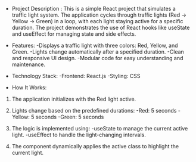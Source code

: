 * Project Description :
This is a simple React project that simulates a traffic light system.
The application cycles through traffic lights (Red → Yellow → Green) in a loop, 
with each light staying active for a specific duration. The project demonstrates the
use of React hooks like useState and useEffect for managing state and side effects.

* Features:
-Displays a traffic light with three colors: Red, Yellow, and Green.
-Lights change automatically after a specified duration.
-Clean and responsive UI design.
-Modular code for easy understanding and maintenance.

* Technology Stack:
-Frontend: React.js
-Styling: CSS

* How It Works:
1. The application initializes with the Red light active.

2. Lights change based on the predefined durations:
  -Red: 5 seconds
  -Yellow: 5 seconds
  -Green: 5 seconds

3. The logic is implemented using:
  -useState to manage the current active light.
  -useEffect to handle the light-changing intervals.
  
4. The component dynamically applies the active class to highlight the current light.

